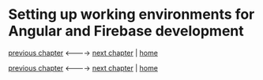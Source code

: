 # Setting up working environments for Angular and Firebase development

[previous chapter](Chapter_01.md) <----> [next chapter](Chapter_03.md) | [home](README.md)



[previous chapter](Chapter_01.md) <----> [next chapter](Chapter_03.md) | [home](README.md)

